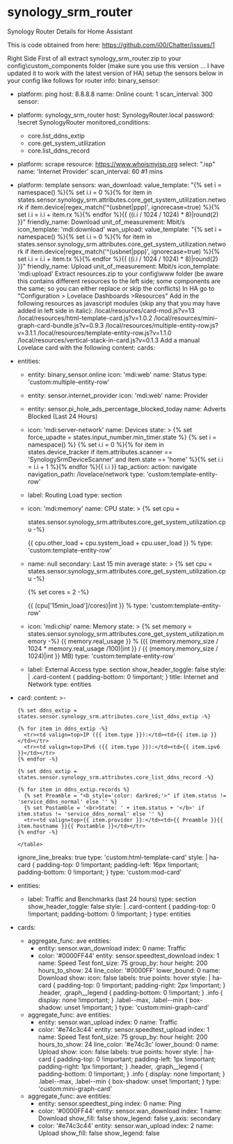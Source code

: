 # synology_srm_router
Synology Router Details for Home Assistant

This is code obtained from here: 
https://github.com/i00/Chatter/issues/1

Right Side
First of all extract synology_srm_router.zip to your config\custom_components folder (make sure you use this version ... I have updated it to work with the latest version of HA)
setup the sensors below in your config like follows for router info:
binary_sensor:
  - platform: ping
    host: 8.8.8.8
    name: Online
    count: 1
    scan_interval: 300
sensor:
  - platform: synology_srm_router
    host: SynologyRouter.local
    password: !secret SynologyRouter
    monitored_conditions:
      - core.list_ddns_extip
      - core.get_system_utilization
      - core.list_ddns_record
  - platform: scrape
    resource: https://www.whoismyisp.org
    select: ".isp"
    name: 'Internet Provider'
    scan_interval: 60 #1 mins
  - platform: template
    sensors:
      wan_download:
        value_template: "{% set i = namespace() %}{% set i.i = 0 %}{% for item in states.sensor.synology_srm.attributes.core_get_system_utilization.network if item.device|regex_match('^(usbnet|ppp)', ignorecase=true) %}{% set i.i = i.i + item.rx %}{% endfor %}{{ ((i.i / 1024 / 1024) * 8)|round(2) }}"
        friendly_name: Download
        unit_of_measurement: Mbit/s
        icon_template: 'mdi:download'
      wan_upload:
        value_template: "{% set i = namespace() %}{% set i.i = 0 %}{% for item in states.sensor.synology_srm.attributes.core_get_system_utilization.network if item.device|regex_match('^(usbnet|ppp)', ignorecase=true) %}{% set i.i = i.i + item.tx %}{% endfor %}{{ ((i.i / 1024 / 1024) * 8)|round(2) }}"
        friendly_name: Upload
        unit_of_measurement: Mbit/s
        icon_template: 'mdi:upload'
Extract resources.zip to your config\www folder (be aware this contains different resources to the left side; some components are the same; so you can either replace or skip the conflicts)
In HA go to "Configuration > Lovelace Dashboards >Resources"
Add in the following resources as javascript modules (skip any that you may have added in left side in italic):
/local/resources/card-mod.js?v=13
/local/resources/html-template-card.js?v=1.0.2
/local/resources/mini-graph-card-bundle.js?v=0.9.3
/local/resources/multiple-entity-row.js?v=3.1.1
/local/resources/template-entity-row.js?v=1.1.0
/local/resources/vertical-stack-in-card.js?v=0.1.3
Add a manual Lovelace card with the following content:
cards:
  - entities:
      - entity: binary_sensor.online
        icon: 'mdi:web'
        name: Status
        type: 'custom:multiple-entity-row'
      - entity: sensor.internet_provider
        icon: 'mdi:web'
        name: Provider
      - entity: sensor.pi_hole_ads_percentage_blocked_today
        name: Adverts Blocked (Last 24 Hours)
      - icon: 'mdi:server-network'
        name: Devices
        state: >
          {% set force_upadte = states.input_number.min_timer.state %} {% set i
          = namespace() %} {% set i.i = 0 %}{% for item in states.device_tracker
          if item.attributes.scanner == 'SynologySrmDeviceScanner' and
          item.state == 'home' %}{% set i.i = i.i + 1 %}{% endfor %}{{ i.i }}
        tap_action:
          action: navigate
          navigation_path: /lovelace/network
        type: 'custom:template-entity-row'
      - label: Routing Load
        type: section
      - icon: 'mdi:memory'
        name: CPU
        state: >
          {% set cpu =

          states.sensor.synology_srm.attributes.core_get_system_utilization.cpu
          -%}

          {{ cpu.other_load + cpu.system_load + cpu.user_load }} %
        type: 'custom:template-entity-row'
      - name: null
        secondary: Last 15 min average
        state: >
          {% set cpu =
          states.sensor.synology_srm.attributes.core_get_system_utilization.cpu
          -%}

          {% set cores = 2 -%}

          {{ (cpu['15min_load']/cores)|int }} %
        type: 'custom:template-entity-row'
      - icon: 'mdi:chip'
        name: Memory
        state: >
          {% set memory =
          states.sensor.synology_srm.attributes.core_get_system_utilization.memory
          -%} {{ memory.real_usage }} % ({{ (memory.memory_size / 1024 *
          memory.real_usage /100)|int }} / {{ (memory.memory_size / 1024)|int }}
          MB)
        type: 'custom:template-entity-row'
      - label: External Access
        type: section
    show_header_toggle: false
    style: |
      .card-content {
        padding-bottom: 0 !important;
      }
    title: Internet and Network
    type: entities
  - card:
      content: >-
        <table width=100%>

        {% set ddns_extip =
        states.sensor.synology_srm.attributes.core_list_ddns_extip -%}

        {% for item in ddns_extip -%}
          <tr><td valign=top>IP ({{ item.type }}):</td><td>{{ item.ip }}</td></tr>
          <tr><td valign=top>IPv6 ({{ item.type }}):</td><td>{{ item.ipv6 }}</td></tr>
        {% endfor -%}

        {% set ddns_extip =
        states.sensor.synology_srm.attributes.core_list_ddns_record -%}

        {% for item in ddns_extip.records %}
          {% set Preamble = "<b style='color: darkred;'>" if item.status != 'service_ddns_normal' else '' %}
          {% set Postamble = '<br>State: ' + item.status + '</b>' if item.status != 'service_ddns_normal' else '' %}
          <tr><td valign=top>{{ item.provider }}:</td><td>{{ Preamble }}{{ item.hostname }}{{ Postamble }}</td></tr>
        {% endfor -%}

        </table>
      ignore_line_breaks: true
      type: 'custom:html-template-card'
    style: |
      ha-card {
        padding-top: 0 !important;
        padding-left: 16px !important;
        padding-bottom: 0 !important;
      }
    type: 'custom:mod-card'
  - entities:
      - label: Traffic and Benchmarks (last 24 hours)
        type: section
    show_header_toggle: false
    style: |
      .card-content {
        padding-top: 0 !important;
        padding-bottom: 0 !important;
      }
    type: entities
  - cards:
      - aggregate_func: ave
        entities:
          - entity: sensor.wan_download
            index: 0
            name: Traffic
          - color: '#0000FF44'
            entity: sensor.speedtest_download
            index: 1
            name: Speed Test
        font_size: 75
        group_by: hour
        height: 200
        hours_to_show: 24
        line_color: '#0000FF'
        lower_bound: 0
        name: Download
        show:
          icon: false
          labels: true
          points: hover
        style: |
          ha-card {
            padding-top: 0 !important;
            padding-right: 2px !important;
          }
          .header,
          .graph__legend {
            padding-bottom: 0 !important;
          }
          .info {
            display: none !important;
          }
          .label--max,
          .label--min {
            box-shadow: unset !important;
          }
        type: 'custom:mini-graph-card'
      - aggregate_func: ave
        entities:
          - entity: sensor.wan_upload
            index: 0
            name: Traffic
          - color: '#e74c3c44'
            entity: sensor.speedtest_upload
            index: 1
            name: Speed Test
        font_size: 75
        group_by: hour
        height: 200
        hours_to_show: 24
        line_color: '#e74c3c'
        lower_bound: 0
        name: Upload
        show:
          icon: false
          labels: true
          points: hover
        style: |
          ha-card {
            padding-top: 0 !important;
            padding-left: 1px !important;
            padding-right: 1px !important;
          }
          .header,
          .graph__legend {
            padding-bottom: 0 !important;
          }
          .info {
            display: none !important;
          }
          .label--max,
          .label--min {
            box-shadow: unset !important;
          }
        type: 'custom:mini-graph-card'
      - aggregate_func: ave
        entities:
          - entity: sensor.speedtest_ping
            index: 0
            name: Ping
          - color: '#0000FF44'
            entity: sensor.wan_download
            index: 1
            name: Download
            show_fill: false
            show_legend: false
            y_axis: secondary
          - color: '#e74c3c44'
            entity: sensor.wan_upload
            index: 2
            name: Upload
            show_fill: false
            show_legend: false
